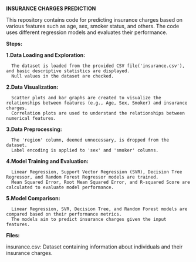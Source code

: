 **INSURANCE CHARGES PREDICTION**

This repository contains code for predicting insurance charges based on various features such as age, sex, smoker status, and others. The code uses different regression models and evaluates their performance.

**Steps:**

**1.Data Loading and Exploration:**

      The dataset is loaded from the provided CSV file('insurance.csv'), and basic descriptive statistics are displayed.
      Null values in the dataset are checked.

**2.Data Visualization:**

      Scatter plots and bar graphs are created to visualize the relationships between features (e.g., Age, Sex, Smoker) and insurance charges.
      Correlation plots are used to understand the relationships between numerical features.

**3.Data Preprocessing:**

      The 'region' column, deemed unnecessary, is dropped from the dataset.
      Label encoding is applied to 'sex' and 'smoker' columns.

**4.Model Training and Evaluation:**

      Linear Regression, Support Vector Regression (SVR), Decision Tree Regressor, and Random Forest Regressor models are trained.
      Mean Squared Error, Root Mean Squared Error, and R-squared Score are calculated to evaluate model performance.

**5.Model Comparison:**

      Linear Regression, SVR, Decision Tree, and Random Forest models are compared based on their performance metrics.
      The models aim to predict insurance charges given the input features.

**Files:**

insurance.csv: Dataset containing information about individuals and their insurance charges.
